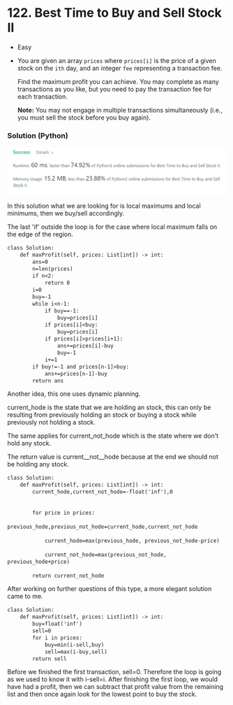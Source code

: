 # 122. Best Time to Buy and Sell Stock II

* Easy
*   You are given an array `prices` where `prices[i]` is the price of a given stock on the `ith` day, and an integer `fee` representing a transaction fee.

    Find the maximum profit you can achieve. You may complete as many transactions as you like, but you need to pay the transaction fee for each transaction.

    **Note:** You may not engage in multiple transactions simultaneously (i.e., you must sell the stock before you buy again).

### Solution (Python)

![](<../../.gitbook/assets/image (9) (1) (1) (1).png>)

In this solution what we are looking for is local maximums and local minimums, then we buy/sell accordingly. &#x20;

The last 'if' outside the loop is for the case where local maximum falls on the edge of the region.&#x20;

```
class Solution:
    def maxProfit(self, prices: List[int]) -> int:
        ans=0
        n=len(prices)
        if n<2:
            return 0
        i=0
        buy=-1
        while i<n-1:
            if buy==-1:
                buy=prices[i]
            if prices[i]<buy:
                buy=prices[i]
            if prices[i]>prices[i+1]:
                ans+=prices[i]-buy
                buy=-1
            i+=1
        if buy!=-1 and prices[n-1]>buy:
            ans+=prices[n-1]-buy
        return ans
```

Another idea, this one uses dynamic planning.&#x20;

current\_hode is the state that we are holding an stock, this can only be resulting from previously holding an stock or buying a stock while previously not holding a stock.&#x20;

The same applies for current\__not_\_hode which is the state where we don't hold any stock.&#x20;

The return value is current\__not\__hode because at the end we should not be holding any stock.&#x20;

```
class Solution:
    def maxProfit(self, prices: List[int]) -> int:
        current_hode,current_not_hode=-float('inf'),0
        
        
        for price in prices:
            previous_hode,previous_not_hode=current_hode,current_not_hode
            
            current_hode=max(previous_hode, previous_not_hode-price)
            
            current_not_hode=max(previous_not_hode, previous_hode+price)
            
        return current_not_hode
```





After working on further questions of this type, a more elegant solution came to me.&#x20;

```
class Solution:
    def maxProfit(self, prices: List[int]) -> int:
        buy=float('inf')
        sell=0
        for i in prices:
            buy=min(i-sell,buy)
            sell=max(i-buy,sell)
        return sell
```

Before we finished the first transaction, sell=0. Therefore the loop is going as we used to know it with i-sell=i. After finishing the first loop, we would have had a profit, then we can subtract that profit value from the remaining list and then once again look for the lowest point to buy the stock.&#x20;


